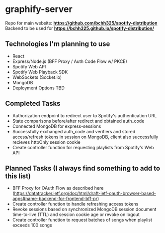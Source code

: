 # graphify-server

Repo for main website: **https://github.com/bchh325/spotify-distribution** <br>
Backend to be used for **https://bchh325.github.io/spotify-distribution/**

## Technologies I'm planning to use
* React
* Express/Node.js (BFF Proxy / Auth Code Flow w/ PKCE)
* Spotify Web API
* Spotify Web Playback SDK
* WebSockets (Socket.io)
* MongoDB
* Deployment Options TBD

## Completed Tasks
* Authorization endpoint to redirect user to Spotify's authentication URL
* State comparisons before/after redirect and obtained auth_code
* Connected MongoDB for express-sessions
* Successfully exchanged auth_code and verifiers and stored access/refresh tokens in session on MongoDB, client also successfully recieves httpOnly session cookie
* Create controller function for requesting playlists from Spotify's Web API

## Planned Tasks (I always find something to add to this list)
* BFF Proxy for OAuth Flow as described here (https://datatracker.ietf.org/doc/html/draft-ietf-oauth-browser-based-apps#name-backend-for-frontend-bff-pr)
* Create controller function to handle refreshing access tokens
* Revoke sessions based on synchronized MongoDB session document time-to-live (TTL) and session cookie age or revoke on logout
* Create controller function to request batches of songs when playlist exceeds 100 songs
